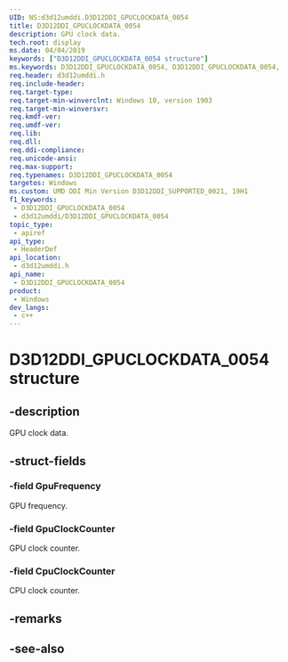 ```yaml
---
UID: NS:d3d12umddi.D3D12DDI_GPUCLOCKDATA_0054
title: D3D12DDI_GPUCLOCKDATA_0054
description: GPU clock data.
tech.root: display
ms.date: 04/04/2019
keywords: ["D3D12DDI_GPUCLOCKDATA_0054 structure"]
ms.keywords: D3D12DDI_GPUCLOCKDATA_0054, D3D12DDI_GPUCLOCKDATA_0054,
req.header: d3d12umddi.h
req.include-header: 
req.target-type: 
req.target-min-winverclnt: Windows 10, version 1903
req.target-min-winversvr: 
req.kmdf-ver: 
req.umdf-ver: 
req.lib: 
req.dll: 
req.ddi-compliance: 
req.unicode-ansi: 
req.max-support: 
req.typenames: D3D12DDI_GPUCLOCKDATA_0054
targetos: Windows
ms.custom: UMD DDI Min Version D3D12DDI_SUPPORTED_0021, 19H1
f1_keywords:
 - D3D12DDI_GPUCLOCKDATA_0054
 - d3d12umddi/D3D12DDI_GPUCLOCKDATA_0054
topic_type:
 - apiref
api_type:
 - HeaderDef
api_location:
 - d3d12umddi.h
api_name:
 - D3D12DDI_GPUCLOCKDATA_0054
product:
 - Windows
dev_langs:
 - c++
---
```


# D3D12DDI_GPUCLOCKDATA_0054 structure


## -description

GPU clock data.

## -struct-fields

### -field GpuFrequency

GPU frequency.

### -field GpuClockCounter

GPU clock counter.

### -field CpuClockCounter

 
CPU clock counter.

## -remarks

## -see-also

